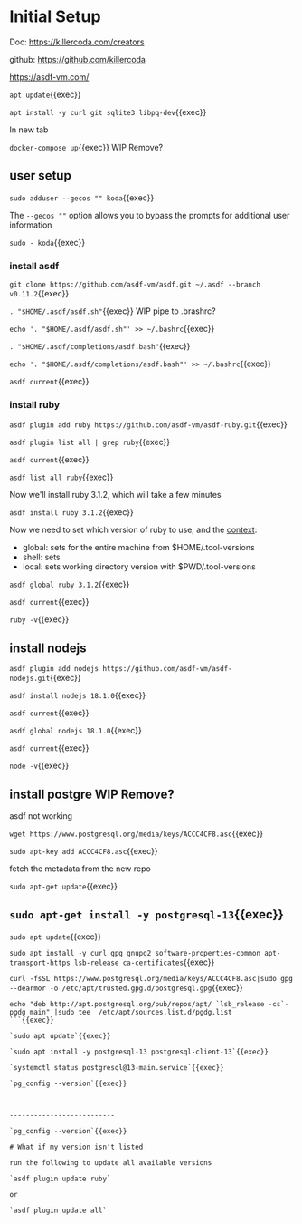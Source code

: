 
# Initial Setup

Doc: https://killercoda.com/creators

github: https://github.com/killercoda

https://asdf-vm.com/

`apt update`{{exec}}


`apt install -y curl git sqlite3 libpq-dev`{{exec}}


In new tab

`docker-compose up`{{exec}}  WIP Remove?

## user setup

`sudo adduser --gecos "" koda`{{exec}}

The `--gecos ""` option allows you to bypass the prompts for additional user information

`sudo - koda`{{exec}}
 
### install asdf

`git clone https://github.com/asdf-vm/asdf.git ~/.asdf --branch v0.11.2`{{exec}}

`. "$HOME/.asdf/asdf.sh"`{{exec}} WIP pipe to .brashrc?

`echo '. "$HOME/.asdf/asdf.sh"' >> ~/.bashrc`{{exec}}

`. "$HOME/.asdf/completions/asdf.bash"`{{exec}}

`echo '. "$HOME/.asdf/completions/asdf.bash"' >> ~/.bashrc`{{exec}}

`asdf current`{{exec}}

### install ruby



`asdf plugin add ruby https://github.com/asdf-vm/asdf-ruby.git`{{exec}}

`asdf plugin list all | grep ruby`{{exec}}

`asdf current`{{exec}}

`asdf list all ruby`{{exec}}

Now we'll install ruby 3.1.2, which will take a few minutes

`asdf install ruby 3.1.2`{{exec}} 

Now we need to set which version of ruby to use, and the [context](https://asdf-vm.com/guide/getting-started.html#global):

- global: sets for the entire machine from $HOME/.tool-versions
- shell: sets
- local: sets working directory version with $PWD/.tool-versions

`asdf global ruby 3.1.2`{{exec}}


`asdf current`{{exec}}

`ruby -v`{{exec}}

## install nodejs  



`asdf plugin add nodejs https://github.com/asdf-vm/asdf-nodejs.git`{{exec}}


`asdf install nodejs 18.1.0`{{exec}}


`asdf current`{{exec}}

`asdf global nodejs 18.1.0`{{exec}}

`asdf current`{{exec}}

`node -v`{{exec}}

## install postgre  WIP Remove?

asdf not working

`wget https://www.postgresql.org/media/keys/ACCC4CF8.asc`{{exec}}

`sudo apt-key add ACCC4CF8.asc`{{exec}}

fetch the metadata from the new repo

`sudo apt-get update`{{exec}}

`sudo apt-get install -y postgresql-13`{{exec}}
------------------------

`sudo apt update`{{exec}}

`sudo apt install -y curl gpg gnupg2 software-properties-common apt-transport-https lsb-release ca-certificates`{{exec}}

`curl -fsSL https://www.postgresql.org/media/keys/ACCC4CF8.asc|sudo gpg --dearmor -o /etc/apt/trusted.gpg.d/postgresql.gpg`{{exec}}

```
echo "deb http://apt.postgresql.org/pub/repos/apt/ `lsb_release -cs`-pgdg main" |sudo tee  /etc/apt/sources.list.d/pgdg.list
```{{exec}}
   
`sudo apt update`{{exec}}

`sudo apt install -y postgresql-13 postgresql-client-13`{{exec}}

`systemctl status postgresql@13-main.service`{{exec}}

`pg_config --version`{{exec}}



--------------------------

`pg_config --version`{{exec}}

# What if my version isn't listed

run the following to update all available versions

`asdf plugin update ruby`

or

`asdf plugin update all`





